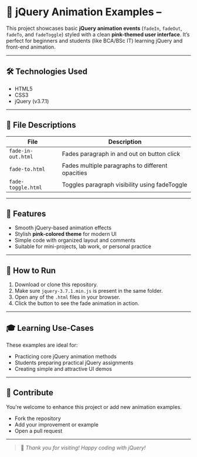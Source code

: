 # 🎀 jQuery Animation Examples – 

This project showcases basic **jQuery animation events** (`fadeIn`, `fadeOut`, `fadeTo`, and `fadeToggle`) styled with a clean **pink-themed user interface**. It’s perfect for beginners and students (like BCA/BSc IT) learning jQuery and front-end animation.

---

## 🛠️ Technologies Used

- HTML5
- CSS3
- jQuery (v3.7.1)

---

## 📂 File Descriptions

| File               | Description                                      |
|--------------------|--------------------------------------------------|
| `fade-in-out.html` | Fades paragraph in and out on button click       |
| `fade-to.html`     | Fades multiple paragraphs to different opacities |
| `fade-toggle.html` | Toggles paragraph visibility using fadeToggle    |

---

## 🎨 Features

- Smooth jQuery-based animation effects
- Stylish **pink-colored theme** for modern UI
- Simple code with organized layout and comments
- Suitable for mini-projects, lab work, or personal practice

---

## 🚀 How to Run

1. Download or clone this repository.
2. Make sure `jquery-3.7.1.min.js` is present in the same folder.
3. Open any of the `.html` files in your browser.
4. Click the button to see the fade animation in action.

---

## 🎓 Learning Use-Cases

These examples are ideal for:

- Practicing core jQuery animation methods
- Students preparing practical jQuery assignments
- Creating simple and attractive UI demos

---

## 🤝 Contribute

You're welcome to enhance this project or add new animation examples.

- Fork the repository
- Add your improvement or example
- Open a pull request

---

> 💖 *Thank you for visiting! Happy coding with jQuery!*

